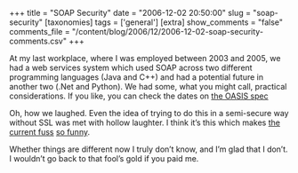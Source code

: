+++
title = "SOAP Security"
date = "2006-12-02 20:50:00"
slug = "soap-security"
[taxonomies]
tags = ['general']
[extra]
show_comments = "false"
comments_file = "/content/blog/2006/12/2006-12-02-soap-security-comments.csv"
+++

At my last workplace, where I was employed between 2003 and 2005, we had a web services system which used SOAP across two different programming languages (Java and C++) and had a potential future in another two (.Net and Python). We had some, what you might call, practical considerations. If you like, you can check the dates on [the OASIS spec](http://www.oasis-open.org/committees/download.php/16790/wss-v1.1-spec-os-SOAPMessageSecurity.pdf)

Oh, how we laughed. Even the idea of trying to do this in a semi-secure way without SSL was met with hollow laughter. I think it’s this which makes [the current fuss](http://1raindrop.typepad.com/1_raindrop/2006/12/rest_security_o_1.html) [so funny](http://wanderingbarque.com/nonintersecting/2006/12/01/restful-security/).

Whether things are different now I truly don’t know, and I’m glad that I don’t. I wouldn’t go back to that fool’s gold if you paid me.
